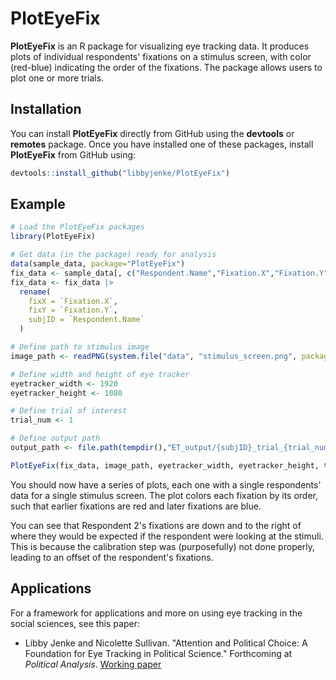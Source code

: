 <h1>PlotEyeFix</h1>

<b>PlotEyeFix</b> is an R package for visualizing eye tracking data. It produces plots of individual respondents' fixations on a stimulus screen, with color (red-blue) indicating the order of the fixations. The package allows users to plot one or more trials.

<h2>Installation</h2>
You can install <b>PlotEyeFix</b> directly from GitHub using the <b>devtools</b> or <b>remotes</b> package. Once you have installed one of these packages, install <b>PlotEyeFix</b> from GitHub using:

```r
devtools::install_github("libbyjenke/PlotEyeFix")
```

<h2>Example</h2>

```r
# Load the PlotEyeFix packages
library(PlotEyeFix)

# Get data (in the package) ready for analysis
data(sample_data, package="PlotEyeFix")
fix_data <- sample_data[, c("Respondent.Name","Fixation.X","Fixation.Y","trial_num")]
fix_data <- fix_data |>
  rename(
    fixX = `Fixation.X`,
    fixY = `Fixation.Y`,
    subjID = `Respondent.Name`
  )

# Define path to stimulus image
image_path <- readPNG(system.file("data", "stimulus_screen.png", package = "PlotEyeFix"))

# Define width and height of eye tracker
eyetracker_width <- 1920
eyetracker_height <- 1080

# Define trial of interest
trial_num <- 1

# Define output path
output_path <- file.path(tempdir(),"ET_output/{subjID}_trial_{trial_num}.png")

PlotEyeFix(fix_data, image_path, eyetracker_width, eyetracker_height, trial_num, output_path) 
```
You should now have a series of plots, each one with a single respondents' data for a single stimulus screen. The plot colors each fixation by its order, such that earlier fixations are red and later fixations are blue.

You can see that Respondent 2's fixations are down and to the right of where they would be expected if the respondent were looking at the stimuli. This is because the calibration step was (purposefully) not done properly, leading to an offset of the respondent's fixations.

<h2>Applications</h2>
For a framework for applications and more on using eye tracking in the social sciences, see this paper:
<br>
<ul>
<li>Libby Jenke and Nicolette Sullivan. "Attention and Political Choice: A Foundation for Eye Tracking in Political Science." Forthcoming at <i>Political Analysis</i>. <a href="https://osf.io/preprints/socarxiv/ns48h">Working paper</a></li>
</ul>
